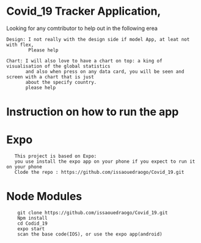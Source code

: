 # Covid_19  Tracker Application,

Looking for any comtributor to help out in the following erea
    
    Design: I not really with the design side if model App, at leat not with flex, 
            Please help
            
    Chart: I will also love to have a chart on top: a king of visualisation of the global statistics
           and also when press on any data card, you will be seen and screen with a chart that is just 
           about the specify country.
           please help
# Instruction on how to run the app 
# Expo
       This project is based on Expo:
       you use install the expo app on your phone if you expect to run it on your phone
       Clode the repo : https://github.com/issaouedraogo/Covid_19.git
# Node Modules
        git clone https://github.com/issaouedraogo/Covid_19.git
        Npm install 
        cd Codid_19
        expo start 
        scan the base code(IOS), or use the expo app(android)

    


